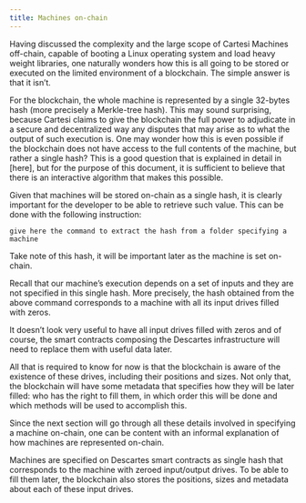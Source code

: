 ```yaml
---
title: Machines on-chain
---
```


Having discussed the complexity and the large scope of Cartesi Machines off-chain, capable of booting a Linux operating system and load heavy weight libraries, one naturally wonders how this is all going to be stored or executed on the limited environment of a blockchain. The simple answer is that it isn’t.

For the blockchain, the whole machine is represented by a single 32-bytes hash (more precisely a Merkle-tree hash). This may sound surprising, because Cartesi claims to give the blockchain the full power to adjudicate in a secure and decentralized way any disputes that may arise as to what the output of such execution is. One may wonder how this is even possible if the blockchain does not have access to the full contents of the machine, but rather a single hash? This is a good question that is explained in detail in [here], but for the purpose of this document, it is sufficient to believe that there is an interactive algorithm that makes this possible.

Given that machines will be stored on-chain as a single hash, it is clearly important for the developer to be able to retrieve such value. This can be done with the following instruction:
```
give here the command to extract the hash from a folder specifying a machine
```
Take note of this hash, it will be important later as the machine is  set on-chain.

Recall that our machine’s execution depends on a set of inputs and they are not specified in this single hash. More precisely, the hash obtained from the above command corresponds to a machine with all its input drives filled with zeros.

It doesn’t look very useful to have all input drives filled with zeros and of course, the smart contracts composing the Descartes infrastructure will need to replace them with useful data later.

All that is required to  know for now is that the blockchain is aware of the existence of these drives, including their positions and sizes. Not only that, the blockchain will have some metadata that specifies how they will be later filled: who has the right to fill them, in which order this will be done and which methods will be used to accomplish this.

Since the next section will go through all these details involved in specifying a machine on-chain, one can be content with an informal explanation of how machines are represented on-chain.

Machines are specified on Descartes smart contracts as single hash that corresponds to the machine with zeroed input/output drives. To be able to fill them later, the blockchain also stores the positions, sizes and metadata about each of these input drives.
